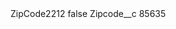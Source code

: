 <?xml version="1.0" encoding="UTF-8"?>
<CustomMetadata xmlns="http://soap.sforce.com/2006/04/metadata" xmlns:xsi="http://www.w3.org/2001/XMLSchema-instance" xmlns:xsd="http://www.w3.org/2001/XMLSchema">
    <label>ZipCode2212</label>
    <protected>false</protected>
    <values>
        <field>Zipcode__c</field>
        <value xsi:type="xsd:string">85635</value>
    </values>
</CustomMetadata>
